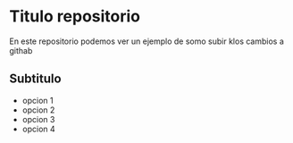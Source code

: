# Titulo repositorio

En este repositorio podemos ver un ejemplo de somo subir klos cambios a githab
## Subtitulo 
* opcion 1
* opcion 2 
* opcion 3
* opcion 4